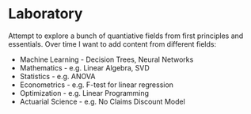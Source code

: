 # Laboratory
Attempt to explore a bunch of quantiative fields from first principles and essentials.
Over time I want to add content from different fields: 
  * Machine Learning - Decision Trees, Neural Networks
  * Mathematics - e.g. Linear Algebra, SVD
  * Statistics - e.g. ANOVA
  * Econometrics - e.g. F-test for linear regression
  * Optimization - e.g. Linear Programming
  * Actuarial Science - e.g. No Claims Discount Model
